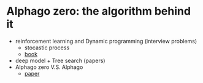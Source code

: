 # Alphago zero: the algorithm behind it

  * reinforcement learning and Dynamic programming (interview problems)
    * stocastic process
    * [book](https://orbi.ulg.ac.be/bitstream/2268/27963/1/book-FA-RL-DP.pdf)
  * deep model + Tree search (papers)
  * Alphago zero V.S. Alphago
    * [paper](https://arxiv.org/pdf/1705.08439.pdf)
